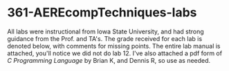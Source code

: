 # 361-AEREcompTechniques-labs 

All labs were instructional from Iowa State University, and had strong guidance from the Prof. and TA's. The grade received for each lab is denoted below, with comments for missing points. 
The entire lab manual is attached, you'll notice we did not do lab 12. I've also attached a pdf form of _C Programming Language_ by Brian K, and Dennis R, so use as needed. 




